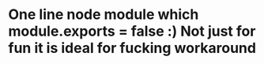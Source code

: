 # One line node module which module.exports = false :) Not just for fun it is ideal for fucking workaround 
